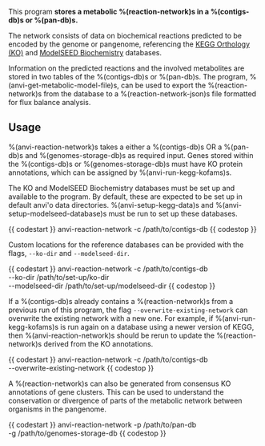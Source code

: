 This program **stores a metabolic %(reaction-network)s in a %(contigs-db)s or %(pan-db)s.**

The network consists of data on biochemical reactions predicted to be encoded by the genome or pangenome, referencing the [KEGG Orthology (KO)](https://www.genome.jp/kegg/ko.html) and [ModelSEED Biochemistry](https://github.com/ModelSEED/ModelSEEDDatabase) databases.

Information on the predicted reactions and the involved metabolites are stored in two tables of the %(contigs-db)s or %(pan-db)s. The program, %(anvi-get-metabolic-model-file)s, can be used to export the %(reaction-network)s from the database to a %(reaction-network-json)s file formatted for flux balance analysis.

## Usage

%(anvi-reaction-network)s takes a either a %(contigs-db)s OR a %(pan-db)s and %(genomes-storage-db)s as required input. Genes stored within the %(contigs-db)s or %(genomes-storage-db)s must have KO protein annotations, which can be assigned by %(anvi-run-kegg-kofams)s.

The KO and ModelSEED Biochemistry databases must be set up and available to the program. By default, these are expected to be set up in default anvi'o data directories. %(anvi-setup-kegg-data)s and %(anvi-setup-modelseed-database)s must be run to set up these databases.

{{ codestart }}
anvi-reaction-network -c /path/to/contigs-db
{{ codestop }}

Custom locations for the reference databases can be provided with the flags, `--ko-dir` and `--modelseed-dir`.

{{ codestart }}
anvi-reaction-network -c /path/to/contigs-db \
                      --ko-dir /path/to/set-up/ko-dir \
                      --modelseed-dir /path/to/set-up/modelseed-dir
{{ codestop }}

If a %(contigs-db)s already contains a %(reaction-network)s from a previous run of this program, the flag `--overwrite-existing-network` can overwrite the existing network with a new one. For example, if %(anvi-run-kegg-kofams)s is run again on a database using a newer version of KEGG, then %(anvi-reaction-network)s should be rerun to update the %(reaction-network)s derived from the KO annotations.

{{ codestart }}
anvi-reaction-network -c /path/to/contigs-db \
                      --overwrite-existing-network
{{ codestop }}

A %(reaction-network)s can also be generated from consensus KO annotations of gene clusters. This can be used to understand the conservation or divergence of parts of the metabolic network between organisms in the pangenome.

{{ codestart }}
anvi-reaction-network -p /path/to/pan-db \
                      -g /path/to/genomes-storage-db
{{ codestop }}
